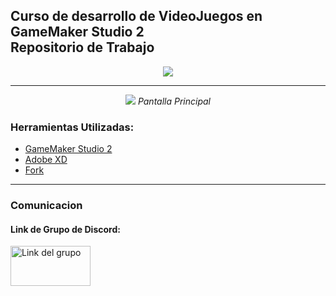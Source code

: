 <p align="center">
<h2><b>Curso de desarrollo de VideoJuegos en GameMaker Studio 2</b>
<br>
Repositorio de Trabajo
</h2>
</p>
<p align="center">
<img src="http://0.gravatar.com/avatar/ca8738b57d0fe90efe9a88f9b8a32772?s=96&d=mm&r=g">
</p>


___


<p align="center">
<img src="https://github.com/haloss1/cursogamedev/blob/master/Design/XD%20Images/Artboard%20%E2%80%93%201.png">
<i>Pantalla Principal</i>
</p>

### Herramientas Utilizadas:

* [GameMaker Studio 2](https://www.yoyogames.com/get "Link de Descarga GameMaker Studio")
* [Adobe XD](https://www.adobe.com/mx/products/xd.html "Link de Descarga Adobe XD")
* [Fork](https://git-fork.com "Link de Descarga Fork")

___

### Comunicacion
#### Link de Grupo de Discord:
<p>
<a href=https://discord.gg/4QrDpdW>
<img width="128" height="64" alt="Link del grupo" src="https://discordapp.com/assets/e4923594e694a21542a489471ecffa50.svg">
</a>
</p>
